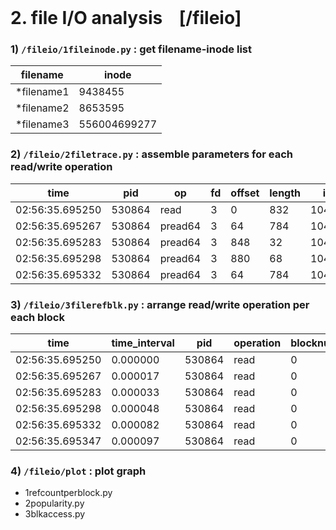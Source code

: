 <br>

# 2. file I/O analysis &nbsp;&nbsp; [/fileio]
### 1) `/fileio/1fileinode.py` : get filename-inode list
**filename** | **inode**
---- | ----
\*filename1 | 9438455
\*filename2 | 8653595
\*filename3 | 556004699277

### 2) `/fileio/2filetrace.py` : assemble parameters for each read/write operation
**time** | **pid** | **op** | **fd** | **offset** | **length** | **inode**
---- | ---- | ---- | ---- | ---- | ---- | ---- 
02:56:35.695250 | 530864 | read | 3 | 0 | 832 | 10487965
02:56:35.695267 | 530864 | pread64 | 3 | 64 | 784 | 10487965
02:56:35.695283 | 530864 | pread64 | 3 | 848 | 32 | 10487965
02:56:35.695298 | 530864 | pread64 | 3 | 880 | 68 | 10487965
02:56:35.695332 | 530864 | pread64 | 3 | 64 | 784 | 10487965

### 3) `/fileio/3filerefblk.py` : arrange read/write operation per each block
**time** | **time_interval** | **pid** | **operation** | **blocknum** | **inode**
---- | ---- | ---- | ---- | ---- | ----
02:56:35.695250 | 0.000000 | 530864 | read | 0 | 10487965
02:56:35.695267 | 0.000017 | 530864 | read | 0 | 10487965
02:56:35.695283 | 0.000033 | 530864 | read | 0 | 10487965
02:56:35.695298 | 0.000048 | 530864 | read | 0 | 10487965
02:56:35.695332 | 0.000082 | 530864 | read | 0 | 10487965
02:56:35.695347 | 0.000097 | 530864 | read | 0 | 10487965

### 4) `/fileio/plot` : plot graph
 * 1refcountperblock.py
 * 2popularity.py
 * 3blkaccess.py